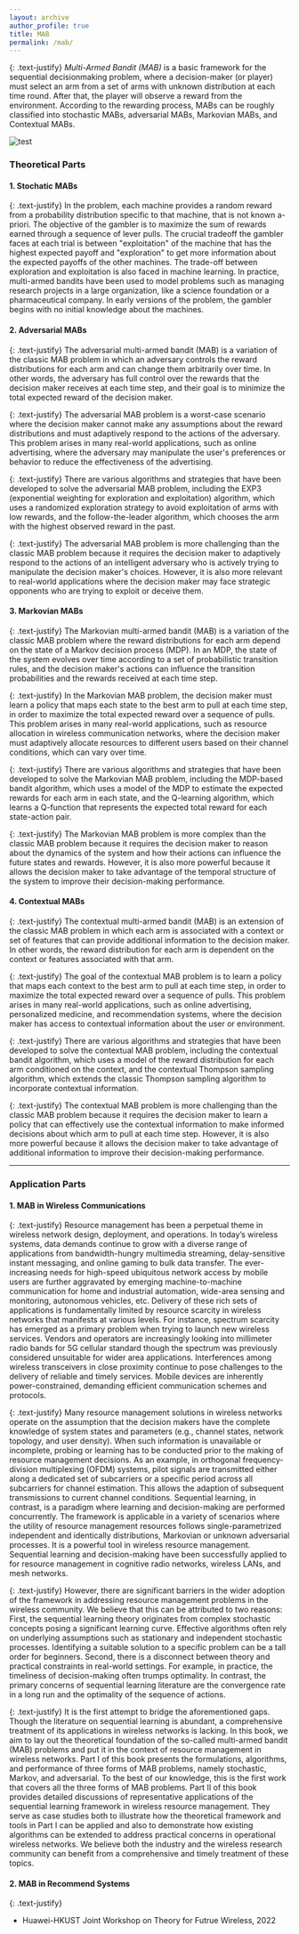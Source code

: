 ```yaml
---
layout: archive
author_profile: true
title: MAB
permalink: /mab/
---
```


{: .text-justify}
*Multi-Armed Bandit (MAB)* is a basic framework for the sequential decisionmaking problem, where a decision-maker (or player) must select an arm from a set of arms with unknown distribution at each time round. After that, the player will observe a reward from the environment. According to the rewarding process,
MABs can be roughly classified into stochastic MABs, adversarial MABs, Markovian MABs, and Contextual MABs. 

   ![test](https://github.com/jwentong/jwentong.github.io/raw/master/assets/images/mabfig_02.jpg)
   


### Theoretical Parts

####  1. Stochatic MABs

{: .text-justify}
In the problem, each machine provides a random reward from a probability distribution specific to that machine, that is not known a-priori. The objective of the gambler is to maximize the sum of rewards earned through a sequence of lever pulls. The crucial tradeoff the gambler faces at each trial is between "exploitation" of the machine that has the highest expected payoff and "exploration" to get more information about the expected payoffs of the other machines. The trade-off between exploration and exploitation is also faced in machine learning. In practice, multi-armed bandits have been used to model problems such as managing research projects in a large organization, like a science foundation or a pharmaceutical company. In early versions of the problem, the gambler begins with no initial knowledge about the machines.


#### 2. Adversarial MABs

{: .text-justify}
The adversarial multi-armed bandit (MAB) is a variation of the classic MAB problem in which an adversary controls the reward distributions for each arm and can change them arbitrarily over time. In other words, the adversary has full control over the rewards that the decision maker receives at each time step, and their goal is to minimize the total expected reward of the decision maker.

{: .text-justify}
The adversarial MAB problem is a worst-case scenario where the decision maker cannot make any assumptions about the reward distributions and must adaptively respond to the actions of the adversary. This problem arises in many real-world applications, such as online advertising, where the adversary may manipulate the user's preferences or behavior to reduce the effectiveness of the advertising.

{: .text-justify}
There are various algorithms and strategies that have been developed to solve the adversarial MAB problem, including the EXP3 (exponential weighting for exploration and exploitation) algorithm, which uses a randomized exploration strategy to avoid exploitation of arms with low rewards, and the follow-the-leader algorithm, which chooses the arm with the highest observed reward in the past.

{: .text-justify}
The adversarial MAB problem is more challenging than the classic MAB problem because it requires the decision maker to adaptively respond to the actions of an intelligent adversary who is actively trying to manipulate the decision maker's choices. However, it is also more relevant to real-world applications where the decision maker may face strategic opponents who are trying to exploit or deceive them.


#### 3. Markovian MABs

{: .text-justify}
The Markovian multi-armed bandit (MAB) is a variation of the classic MAB problem where the reward distributions for each arm depend on the state of a Markov decision process (MDP). In an MDP, the state of the system evolves over time according to a set of probabilistic transition rules, and the decision maker's actions can influence the transition probabilities and the rewards received at each time step.

{: .text-justify}
In the Markovian MAB problem, the decision maker must learn a policy that maps each state to the best arm to pull at each time step, in order to maximize the total expected reward over a sequence of pulls. This problem arises in many real-world applications, such as resource allocation in wireless communication networks, where the decision maker must adaptively allocate resources to different users based on their channel conditions, which can vary over time.

{: .text-justify}
There are various algorithms and strategies that have been developed to solve the Markovian MAB problem, including the MDP-based bandit algorithm, which uses a model of the MDP to estimate the expected rewards for each arm in each state, and the Q-learning algorithm, which learns a Q-function that represents the expected total reward for each state-action pair.

{: .text-justify}
The Markovian MAB problem is more complex than the classic MAB problem because it requires the decision maker to reason about the dynamics of the system and how their actions can influence the future states and rewards. However, it is also more powerful because it allows the decision maker to take advantage of the temporal structure of the system to improve their decision-making performance.


#### 4. Contextual MABs

{: .text-justify}
The contextual multi-armed bandit (MAB) is an extension of the classic MAB problem in which each arm is associated with a context or set of features that can provide additional information to the decision maker. In other words, the reward distribution for each arm is dependent on the context or features associated with that arm.

{: .text-justify}
The goal of the contextual MAB problem is to learn a policy that maps each context to the best arm to pull at each time step, in order to maximize the total expected reward over a sequence of pulls. This problem arises in many real-world applications, such as online advertising, personalized medicine, and recommendation systems, where the decision maker has access to contextual information about the user or environment.

{: .text-justify}
There are various algorithms and strategies that have been developed to solve the contextual MAB problem, including the contextual bandit algorithm, which uses a model of the reward distribution for each arm conditioned on the context, and the contextual Thompson sampling algorithm, which extends the classic Thompson sampling algorithm to incorporate contextual information.

{: .text-justify}
The contextual MAB problem is more challenging than the classic MAB problem because it requires the decision maker to learn a policy that can effectively use the contextual information to make informed decisions about which arm to pull at each time step. However, it is also more powerful because it allows the decision maker to take advantage of additional information to improve their decision-making performance.


---

### Application Parts

#### 1. MAB in Wireless Communications

{: .text-justify} 
Resource management has been a perpetual theme in wireless network design, deployment, and operations. In today’s wireless systems, data demands continue to
grow with a diverse range of applications from bandwidth-hungry multimedia streaming, delay-sensitive instant messaging, and online gaming to bulk data
transfer. The ever-increasing needs for high-speed ubiquitous network access by mobile users are further aggravated by emerging machine-to-machine communication for home and industrial automation, wide-area sensing and monitoring, autonomous vehicles, etc. Delivery of these rich sets of applications is fundamentally limited by resource scarcity in wireless networks that manifests at various levels. For instance, spectrum scarcity has emerged as a primary problem when trying to launch new wireless services. Vendors and operators are increasingly looking into millimeter radio bands for 5G cellular standard though the spectrum was previously considered unsuitable for wider area applications. Interferences among wireless transceivers in close proximity continue to pose challenges to the delivery of reliable and timely services. Mobile devices are inherently power-constrained, demanding efficient communication schemes and protocols.

{: .text-justify} 
Many resource management solutions in wireless networks operate on the assumption that the decision makers have the complete knowledge of system states and parameters (e.g., channel states, network topology, and user density). When such information is unavailable or incomplete, probing or learning has to be conducted prior to the making of resource management decisions. As an example, in orthogonal frequency-division multiplexing (OFDM) systems, pilot signals are transmitted either along a dedicated set of subcarriers or a specific period across all subcarriers for channel estimation. This allows the adaption of subsequent transmissions to current channel conditions. Sequential learning, in contrast, is a paradigm where learning and decision-making are performed concurrently. The framework is applicable in a variety of scenarios where the utility of resource management resources follows single-parametrized independent and identically distributions, Markovian or unknown adversarial processes. It is a powerful tool in wireless resource management. Sequential learning and decision-making have been successfully applied to for resource management in cognitive radio networks, wireless LANs, and mesh networks. 

{: .text-justify} 
However, there are significant barriers in the wider adoption of the framework in addressing resource management problems in the wireless community. We believe that this can be attributed to two reasons: First, the sequential learning theory originates from complex stochastic concepts posing a significant learning curve. Effective algorithms often rely on underlying assumptions such as stationary and independent stochastic processes. Identifying a suitable solution to a specific problem can be a tall order for beginners. Second, there is a disconnect between theory and practical constraints in real-world settings. For example, in practice, the timeliness of decision-making often trumps optimality. In contrast, the primary
concerns of sequential learning literature are the convergence rate in a long run and the optimality of the sequence of actions.

{: .text-justify} 
It is the first attempt to bridge the aforementioned gaps. Though the literature on sequential learning is abundant, a comprehensive treatment of its
applications in wireless networks is lacking. In this book, we aim to lay out the theoretical foundation of the so-called multi-armed bandit (MAB) problems and put
it in the context of resource management in wireless networks. Part I of this book presents the formulations, algorithms, and performance of three forms of MAB
problems, namely stochastic, Markov, and adversarial. To the best of our knowledge, this is the first work that covers all the three forms of MAB problems. Part II
of this book provides detailed discussions of representative applications of the sequential learning framework in wireless resource management. They serve as case
studies both to illustrate how the theoretical framework and tools in Part I can be applied and also to demonstrate how existing algorithms can be extended to address
practical concerns in operational wireless networks. We believe both the industry
and the wireless research community can benefit from a comprehensive and timely
treatment of these topics.


#### 2. MAB in Recommend Systems
{: .text-justify}
* Huawei-HKUST Joint Workshop on Theory for Futrue Wireless, 2022








